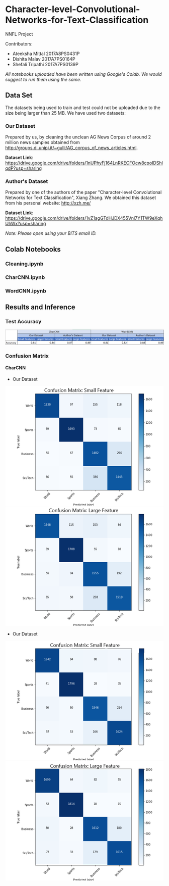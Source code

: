 # Character-level-Convolutional-Networks-for-Text-Classification
NNFL Project

Contributors: 
- Ateeksha Mittal 2017A8PS0431P
- Dishita Malav 2017A7PS0164P
- Shefali Tripathi 2017A7PS0139P

*All notebooks uploaded have been written using Google's Colab. We would suggest to run them using the same.*

## Data Set

The datasets being used to train and test could not be uploaded due to the size being larger than 25 MB.
We have used two datasets:

### Our Dataset

Prepared by us, by cleaning the unclean AG News Corpus of around 2 million news samples obtained from http://groups.di.unipi.it/~gulli/AG_corpus_of_news_articles.html. 

**Dataset Link**: https://drive.google.com/drive/folders/1nUPhyFj164LnRKECFOcw8cpoIDShlqdP?usp=sharing

### Author's Dataset

Prepared by one of the authors of the paper "Character-level Convolutional Networks for Text Classification", Xiang Zhang.
We obtained this dataset from his personal website: http://xzh.me/

**Dataset Link**: https://drive.google.com/drive/folders/1vZ1agGTdHJDX455Vnl7Y1TW9eXqhUhWx?usp=sharing

*Note: Please open using your BITS email ID.*

## Colab Notebooks

### Cleaning.ipynb
### CharCNN.ipynb
### WordCNN.ipynb

## Results and Inference
### Test Accuracy

![TE_ACC](Results/acc.png)

### Confusion Matrix
#### CharCNN
- Our Dataset

![small_our](Results/CharCNN/cm_15epochs_ourDataset_small.png) ![large_our](Results/CharCNN/cm_15epochs_ourDataset_large.png)

- Our Dataset

![small_auth](Results/CharCNN/cm_15epochs_author_small.png) ![large_auth](Results/CharCNN/cm_15epochs_author_large.png)
